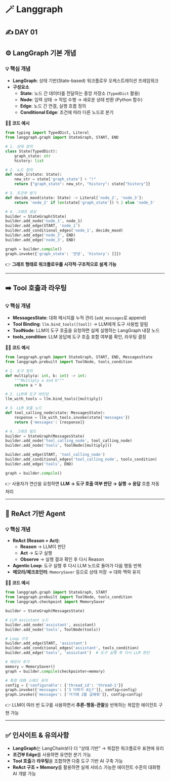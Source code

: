 # 🪄 Langgraph

## ✍️ DAY 01

## ⚙️ LangGraph 기본 개념

### 💡 핵심 개념

- **LangGraph**: 상태 기반(State-based) 워크플로우 오케스트레이션 프레임워크
- **구성요소**
    - **State**: 노드 간 데이터를 전달하는 중앙 저장소 (`TypedDict` 활용)
    - **Node**: 입력 상태 → 작업 수행 → 새로운 상태 반환 (Python 함수)
    - **Edge**: 노드 간 연결, 실행 흐름 정의
    - **Conditional Edge**: 조건에 따라 다른 노드로 분기

**👩‍💻 코드 예시**

```python
from typing import TypedDict, Literal
from langgraph.graph import StateGraph, START, END

# 1. 상태 정의
class State(TypedDict):
    graph_state: str
    history: list

# 2. 노드 정의
def node_1(state: State):
    new_str = state['graph_state'] + "!"
    return {"graph_state": new_str, "history": state["history"]}

# 3. 조건부 분기
def decide_mood(state: State) -> Literal['node_2', 'node_3']:
    return 'node_2' if len(state['graph_state']) % 2 else 'node_3'

# 4. 그래프 생성
builder = StateGraph(State)
builder.add_node('node_1', node_1)
builder.add_edge(START, 'node_1')
builder.add_conditional_edges('node_1', decide_mood)
builder.add_edge('node_2', END)
builder.add_edge('node_3', END)

graph = builder.compile()
graph.invoke({'graph_state': '안녕', 'history': []})
```

👉 **그래프 형태로 워크플로우를 시각적·구조적으로 설계 가능**

---

## ➡️ Tool 호출과 라우팅

### 💡 핵심 개념

- **MessagesState**: 대화 메시지를 누적 관리 (`add_messages`로 append)
- **Tool Binding**: `llm.bind_tools([tool])` → LLM에게 도구 사용법 알림
- **ToolNode**: LLM이 도구 호출을 요청하면 실제 실행하는 LangGraph 내장 노드
- **tools_condition**: LLM 응답에 도구 호출 포함 여부를 확인, 라우팅 결정

**👩‍💻 코드 예시**

```python
from langgraph.graph import StateGraph, START, END, MessagesState
from langgraph.prebuilt import ToolNode, tools_condition

# 1. 도구 정의
def multiply(a: int, b: int) -> int:
    """Multiply a and b"""
    return a * b

# 2. LLM에 도구 바인딩
llm_with_tools = llm.bind_tools([multiply])

# 3. LLM 호출 노드
def tool_calling_node(state: MessagesState):
    response = llm_with_tools.invoke(state['messages'])
    return {'messages': [response]}

# 4. 그래프 빌드
builder = StateGraph(MessagesState)
builder.add_node('tool_calling_node', tool_calling_node)
builder.add_node('tools', ToolNode([multiply]))

builder.add_edge(START, 'tool_calling_node')
builder.add_conditional_edges('tool_calling_node', tools_condition)
builder.add_edge('tools', END)

graph = builder.compile()
```

👉 사용자가 연산을 요청하면 **LLM → 도구 호출 여부 판단 → 실행 → 응답** 흐름 자동 처리

---

## 🤖 ReAct 기반 Agent

### 💡 핵심 개념

- **ReAct (Reason + Act)**:
    - **Reason** → LLM이 판단
    - **Act** → 도구 실행
    - **Observe** → 실행 결과 확인 후 다시 Reason
- **Agentic Loop**: 도구 실행 후 다시 LLM 노드로 돌아가 다음 행동 반복
- **메모리/체크포인터**: `MemorySaver` 등으로 상태 저장 → 대화 맥락 유지

**👩‍💻 코드 예시**

```python
from langgraph.graph import StateGraph, START
from langgraph.prebuilt import ToolNode, tools_condition
from langgraph.checkpoint import MemorySaver

builder = StateGraph(MessagesState)

# LLM assistant 노드
builder.add_node('assistant', assistant)
builder.add_node('tools', ToolNode(tools))

# Loop 구조
builder.add_edge(START, 'assistant')
builder.add_conditional_edges('assistant', tools_condition)
builder.add_edge('tools', 'assistant')  # 도구 실행 후 다시 LLM 판단

# 메모리 추가
memory = MemorySaver()
graph = builder.compile(checkpointer=memory)

# 특정 대화 스레드 유지
config = {'configurable': {'thread_id': 'thread-1'}}
graph.invoke({'messages': ['3 더하기 4는?']}, config=config)
graph.invoke({'messages': ['거기에 2를 곱해줘']}, config=config)
```

👉 LLM이 여러 번 도구를 사용하면서 **추론-행동-관찰**을 반복하는 복잡한 에이전트 구현 가능

---

## ✅ 인사이트 & 유의사항

- **LangGraph**는 LangChain보다 더 “상태 기반” → 복잡한 워크플로우 표현에 유리
- **조건부 Edge**를 사용하면 유연한 분기 가능
- **Tool 호출**과 **라우팅**을 조합하면 다중 도구 기반 AI 구축 가능
- **ReAct 구조 + Memory**를 활용하면 실제 서비스 가능한 에이전트 수준의 대화형 AI 개발 가능